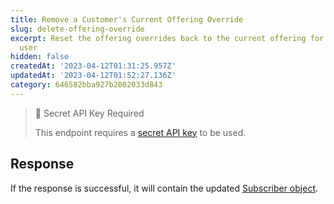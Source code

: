 ```yaml
---
title: Remove a Customer's Current Offering Override
slug: delete-offering-override
excerpt: Reset the offering overrides back to the current offering for a specific
  user
hidden: false
createdAt: '2023-04-12T01:31:25.957Z'
updatedAt: '2023-04-12T01:52:27.136Z'
category: 646582bba927b2002033d843
---
```

> 🚧 Secret API Key Required
> 
> This endpoint requires a [secret API key](doc:authentication) to be used.

## Response

If the response is successful, it will contain the updated [Subscriber object](ref:subscribers#the-subscriber-object).